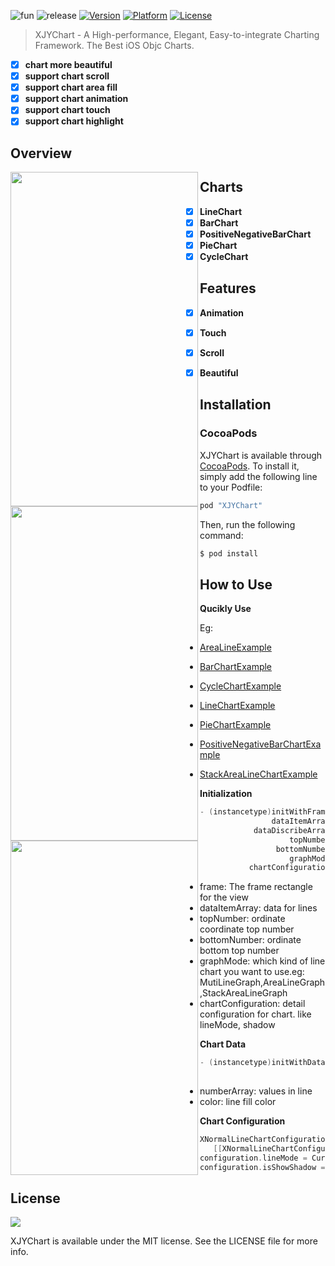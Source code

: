 
![fun](https://github.com/JunyiXie/XJYChart/raw/master/photos/icon.png) 
![release](https://img.shields.io/badge/XJYChart-v1.0.0-blue.svg)
[![Version](https://img.shields.io/cocoapods/v/XJYChart.svg?style=flat)](http://cocoapods.org/pods/XJYChart)
[![Platform](https://img.shields.io/cocoapods/p/XJYChart.svg?style=flat)](http://cocoapods.org/pods/XJYChart)
[![License](https://img.shields.io/cocoapods/l/XJYChart.svg?style=flat)](https://github.com/EyreFree/XJYChart/blob/master/LICENSE)

> XJYChart - A High-performance, Elegant, Easy-to-integrate Charting Framework.
> The Best iOS Objc Charts.

- [x] **chart more beautiful**
- [x] **support chart scroll**
- [x] **support chart area fill**
- [x] **support chart animation**
- [x] **support chart touch**
- [x] **support chart highlight**
 
## Overview

<a href="url"><img src="https://github.com/JunyiXie/XJYChart/raw/master/photos/image3.PNG" align="left" height="535" width="300" ></a>
<a href="url"><img src="https://github.com/JunyiXie/XJYChart/raw/master/photos/image4.PNG" align="left" height="535" width="300" ></a>
<a href="url"><img src="https://github.com/JunyiXie/XJYChart/raw/master/photos/image5.PNG" align="left" height="535" width="300" ></a>



## Charts

- [x] **LineChart**
- [x] **BarChart**
- [x] **PositiveNegativeBarChart**
- [x] **PieChart**
- [x] **CycleChart**

## Features


- [x] **Animation**
- [x] **Touch**
- [x] **Scroll**
- [x] **Beautiful**


## Installation

### CocoaPods

XJYChart is available through [CocoaPods](http://cocoapods.org). To install
it, simply add the following line to your Podfile:

```ruby
pod "XJYChart"
```

Then, run the following command:

```bash
$ pod install
```

## How to Use

**Qucikly Use**

Eg:
- [AreaLineExample](https://github.com/JunyiXie/XJYChart/blob/master/Example/RecordLife/Classes/View/AreaLineTableViewCell.m)

- [BarChartExample](https://github.com/JunyiXie/XJYChart/blob/master/Example/RecordLife/Classes/View/BarChartCell.m)

- [CycleChartExample](https://github.com/JunyiXie/XJYChart/blob/master/Example/RecordLife/Classes/View/CycleTableViewCell.m)

- [LineChartExample](https://github.com/JunyiXie/XJYChart/blob/master/Example/RecordLife/Classes/View/LineChartCell.m)

- [PieChartExample](https://github.com/JunyiXie/XJYChart/blob/master/Example/RecordLife/Classes/View/PieChartCell.m)

- [PositiveNegativeBarChartExample](https://github.com/JunyiXie/XJYChart/blob/master/Example/RecordLife/Classes/View/PositiveNegativeBarChartCell.m)

- [StackAreaLineChartExample](https://github.com/JunyiXie/XJYChart/blob/master/Example/RecordLife/Classes/View/StackAreaTableViewCell.m)


**Initialization**
```objectivec
- (instancetype)initWithFrame:(CGRect)frame 
                dataItemArray:(NSMutableArray<XLineChartItem*>*)dataItemArray 
            dataDiscribeArray:(NSMutableArray<NSString*>*)dataDiscribeArray
                    topNumber:(NSNumber*)topNumbser
                 bottomNumber:(NSNumber*)bottomNumber
                    graphMode:(XLineGraphMode)graphMode
           chartConfiguration:(XLineChartConfiguration*)configuration;
```

- frame: The frame rectangle for the view
- dataItemArray: data for lines
- topNumber: ordinate coordinate top number
- bottomNumber: ordinate bottom top number
- graphMode: which kind of line chart you want to use.eg: MutiLineGraph,AreaLineGraph,StackAreaLineGraph
- chartConfiguration: detail configuration for chart. like lineMode, shadow

**Chart Data**
```objectivec
- (instancetype)initWithDataNumberArray:(NSMutableArray*)numberArray
                                  color:(UIColor*)color;
```
- numberArray: values in line
- color: line fill color

**Chart Configuration**
```objectivec
XNormalLineChartConfiguration* configuration =
   [[XNormalLineChartConfiguration alloc] init];
configuration.lineMode = CurveLine;
configuration.isShowShadow = YES;
```


## License

![](https://upload.wikimedia.org/wikipedia/commons/thumb/f/f8/License_icon-mit-88x31-2.svg/128px-License_icon-mit-88x31-2.svg.png)

XJYChart is available under the MIT license. See the LICENSE file for more info.


